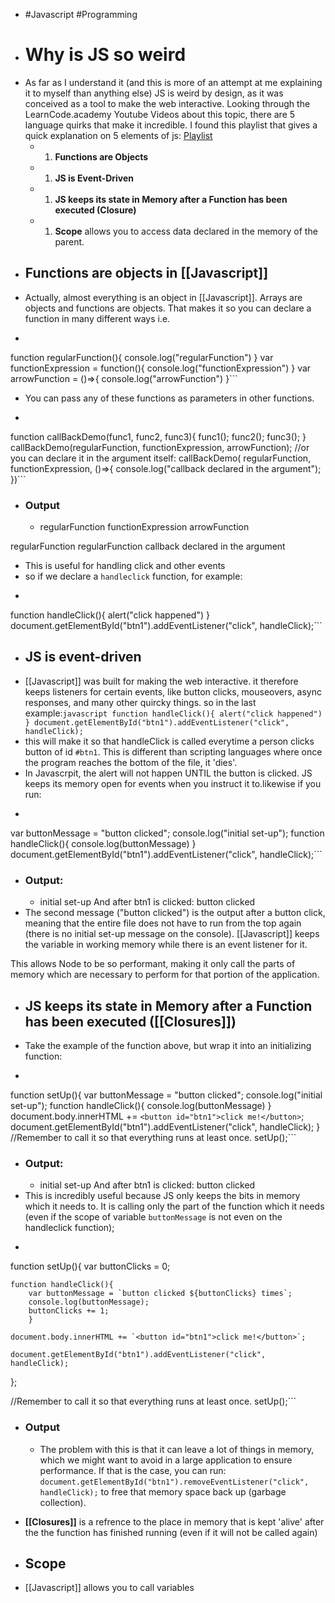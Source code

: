 - #Javascript #Programming
- # Why is JS so weird
- As far as I understand it (and this is more of an attempt at me explaining it to myself than anything else) JS is weird by design, as it was conceived as a tool to make the web interactive. Looking through the LearnCode.academy Youtube Videos about this topic, there are 5 language quirks that make it incredible. I found this playlist that gives a quick explanation on 5 elements of js: [Playlist](https://www.youtube.com/watch?v=JEq7Ehw-qk8)
    - 1. **Functions are Objects**
    - 1. **JS is Event-Driven**
    - 1. **JS keeps its state in Memory after a Function has been executed (Closure)**
    - 1. **Scope** allows you to access data declared in the memory of the parent.
- ## Functions are objects in [[Javascript]]
- Actually, almost everything is an object in [[Javascript]]. Arrays are objects and functions are objects. That makes it so you can declare a function in many different ways i.e. 
- ```javascript
function regularFunction(){
    console.log("regularFunction")
}
var functionExpression = function(){
    console.log("functionExpression")
}
var arrowFunction = ()=>{
    console.log("arrowFunction")
}```
- You can pass any of these functions as parameters in other functions.
- ```javascript
function callBackDemo(func1, func2, func3){
    func1();
    func2();
    func3();
}
callBackDemo(regularFunction, functionExpression, arrowFunction);
//or you can declare it in the argument itself:
callBackDemo(
    regularFunction, 
    functionExpression, 
    ()=>{
    console.log("callback declared in the argument");
    })```
- ### Output
    - regularFunction
functionExpression
arrowFunction

regularFunction
regularFunction
callback declared in the argument 
- This is useful for handling click and other events
- so if we declare a `handleclick` function, for example:
- ```javascript
function handleClick(){
    alert("click happened")
    }
document.getElementById("btn1").addEventListener("click", handleClick);```
- ## JS is event-driven
- [[Javascript]] was built for making the web interactive. it therefore keeps listeners for certain events, like button clicks, mouseovers, async responses, and many other quircky things. 
so in the last example:```javascript
function handleClick(){
    alert("click happened")
    }
document.getElementById("btn1").addEventListener("click", handleClick);```
- this will make it so that handleClick is called everytime a person clicks button of id `#btn1`. This is different than scripting languages where once the program reaches the bottom of the file, it 'dies'. 
- In Javascrpit, the alert will not happen UNTIL the button is clicked. JS keeps its memory open for events when you instruct it to.likewise if you run:
- ```javascript
var buttonMessage = "button clicked";
console.log("initial set-up");
function handleClick(){
    console.log(buttonMessage)
    }
document.getElementById("btn1").addEventListener("click", handleClick);```
- ### Output:
    - initial set-up
And after btn1 is clicked:
button clicked
- The second message ("button clicked") is the output after a button click, meaning that the entire file does not have to run from the top again (there is no initial set-up message on the console). [[Javascript]] keeps the variable in working memory while there is an event listener for it.

This allows Node to be so performant, making it only call the parts of memory which are necessary to perform for that portion of the application.
- ## JS keeps its state in Memory after a Function has been executed ([[Closures]])
- Take the example of the function above, but wrap it into an initializing function:
- ```javascript
function setUp(){
    var buttonMessage = "button clicked";
    console.log("initial set-up");
    function handleClick(){
        console.log(buttonMessage)
        }
    document.body.innerHTML += `<button id="btn1">click me!</button>`;
    document.getElementById("btn1").addEventListener("click", handleClick);
}
//Remember to call it so that everything runs at least once.
setUp();```
- ### Output:
    - initial set-up
And after btn1 is clicked:
button clicked
- This is incredibly useful because JS only keeps the bits in memory which it needs to. It is calling only the part of the function which it needs (even if the scope of variable `buttonMessage` is not even on the handleclick function);
- ```javascript
function setUp(){
    var buttonClicks = 0;

    function handleClick(){
        var buttonMessage = `button clicked ${buttonClicks} times`;
        console.log(buttonMessage);
		buttonClicks += 1;
        }

    document.body.innerHTML += `<button id="btn1">click me!</button>`;

    document.getElementById("btn1").addEventListener("click", handleClick);
};

//Remember to call it so that everything runs at least once.
setUp();```
- ### Output
    - The problem with this is that it can leave a lot of things in memory, which we might want to avoid in a large application to ensure performance. 
If that is the case, you can run:
```document.getElementById("btn1").removeEventListener("click", handleClick);```
to free that memory space back up (garbage collection).

- **[[Closures]]** is a refrence to the place in memory that is kept 'alive' after the the function has finished running (even if it will not be called again)
- ## Scope
- [[Javascript]] allows you to call variables 
